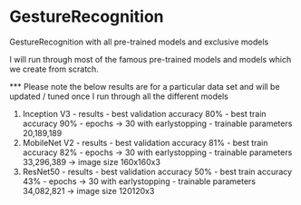 # GestureRecognition
GestureRecognition with all pre-trained models and exclusive models

I will run through most of the famous pre-trained models and models which we create from scratch.

*** Please note the below results are for a particular data set and will be updated / tuned once I run through all the different models
1. Inception V3 - results - best validation accuracy 80% - best train accuracy 90% - epochs -> 30 with earlystopping - trainable parameters 20,189,189
2. MobileNet V2 - results - best validation accuracy 81% - best train accuracy 82% - epochs -> 30 with earlystopping - trainable parameters 33,296,389 -> image size 160x160x3
3. ResNet50 - results - best validation accuracy 50% - best train accuracy 43% - epochs -> 30 with earlystopping - trainable parameters 34,082,821 -> image size 120120x3
